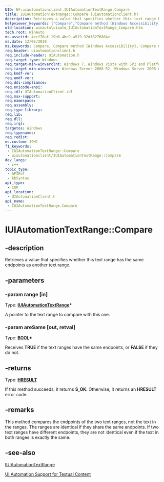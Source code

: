 ```yaml
---
UID: NF:uiautomationclient.IUIAutomationTextRange.Compare
title: IUIAutomationTextRange::Compare (uiautomationclient.h)
description: Retrieves a value that specifies whether this text range has the same endpoints as another text range.
helpviewer_keywords: ["Compare","Compare method [Windows Accessibility]","Compare method [Windows Accessibility]","IUIAutomationTextRange interface","IUIAutomationTextRange interface [Windows Accessibility]","Compare method","IUIAutomationTextRange.Compare","IUIAutomationTextRange::Compare","uiauto.uiauto_IUIAutomationTextRange_Compare","uiauto_IUIAutomationTextRange_Compare","uiautomationclient/IUIAutomationTextRange::Compare","winauto.uiauto_IUIAutomationTextRange_Compare"]
old-location: winauto\uiauto_IUIAutomationTextRange_Compare.htm
tech.root: WinAuto
ms.assetid: 4ccf78af-19b0-4bc9-a519-92df8276804e
ms.date: 12/05/2018
ms.keywords: Compare, Compare method [Windows Accessibility], Compare method [Windows Accessibility],IUIAutomationTextRange interface, IUIAutomationTextRange interface [Windows Accessibility],Compare method, IUIAutomationTextRange.Compare, IUIAutomationTextRange::Compare, uiauto.uiauto_IUIAutomationTextRange_Compare, uiauto_IUIAutomationTextRange_Compare, uiautomationclient/IUIAutomationTextRange::Compare, winauto.uiauto_IUIAutomationTextRange_Compare
req.header: uiautomationclient.h
req.include-header: UIAutomation.h
req.target-type: Windows
req.target-min-winverclnt: Windows 7, Windows Vista with SP2 and Platform Update for Windows Vista, Windows XP with SP3 and Platform Update for Windows Vista [desktop apps only]
req.target-min-winversvr: Windows Server 2008 R2, Windows Server 2008 with SP2 and Platform Update for Windows Server 2008, Windows Server 2003 with SP2 and Platform Update for Windows Server 2008 [desktop apps only]
req.kmdf-ver: 
req.umdf-ver: 
req.ddi-compliance: 
req.unicode-ansi: 
req.idl: UIAutomationClient.idl
req.max-support: 
req.namespace: 
req.assembly: 
req.type-library: 
req.lib: 
req.dll: 
req.irql: 
targetos: Windows
req.typenames: 
req.redist: 
ms.custom: 19H1
f1_keywords:
 - IUIAutomationTextRange::Compare
 - uiautomationclient/IUIAutomationTextRange::Compare
dev_langs:
 - c++
topic_type:
 - APIRef
 - kbSyntax
api_type:
 - COM
api_location:
 - UIAutomationClient.h
api_name:
 - IUIAutomationTextRange.Compare
---
```


# IUIAutomationTextRange::Compare


## -description

Retrieves a value that specifies whether this text range has the same endpoints as another text range.

## -parameters

### -param range [in]

Type: <b><a href="/windows/desktop/api/uiautomationclient/nn-uiautomationclient-iuiautomationtextrange">IUIAutomationTextRange</a>*</b>

A pointer to  the text range to compare with this one.

### -param areSame [out, retval]

Type: <b><a href="/windows/desktop/WinProg/windows-data-types">BOOL</a>*</b>

Receives <b>TRUE</b> if the text ranges have the same endpoints, or <b>FALSE</b> if they do not.

## -returns

Type: <b><a href="/windows/desktop/WinProg/windows-data-types">HRESULT</a></b>

If this method succeeds, it returns <b>S_OK</b>. Otherwise, it returns an <b>HRESULT</b> error code.

## -remarks

This method compares the endpoints of the two text ranges, not the text in the ranges. The ranges are identical if they share the same endpoints. If two text ranges have different endpoints, they are not identical even if the text in both ranges is exactly the same.

## -see-also

<a href="/windows/desktop/api/uiautomationclient/nn-uiautomationclient-iuiautomationtextrange">IUIAutomationTextRange</a>



<a href="/windows/desktop/WinAuto/uiauto-ui-automation-textpattern-overview">UI Automation Support for Textual Content</a>